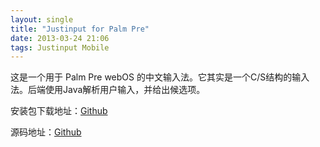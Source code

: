 ```yaml
---
layout: single
title: "Justinput for Palm Pre"
date: 2013-03-24 21:06
tags: Justinput Mobile
---
```


这是一个用于 Palm Pre webOS 的中文输入法。它其实是一个C/S结构的输入法。后端使用Java解析用户输入，并给出候选项。

安装包下载地址：[Github](https://github.com/jefferycn/justinput/releases)

源码地址：[Github](https://github.com/jefferycn/justinput)
